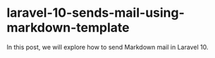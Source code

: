 # laravel-10-sends-mail-using-markdown-template
In this post, we will explore how to send Markdown mail in Laravel 10.
